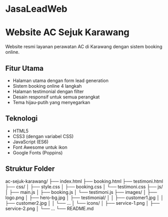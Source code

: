 # JasaLeadWeb
# Website AC Sejuk Karawang

Website resmi layanan perawatan AC di Karawang dengan sistem booking online.

## Fitur Utama
- Halaman utama dengan form lead generation
- Sistem booking online 4 langkah
- Halaman testimonial dengan filter
- Desain responsif untuk semua perangkat
- Tema hijau-putih yang menyegarkan

## Teknologi
- HTML5
- CSS3 (dengan variabel CSS)
- JavaScript (ES6)
- Font Awesome untuk ikon
- Google Fonts (Poppins)

## Struktur Folder

ac-sejuk-karawang/
├── index.html
├── booking.html
├── testimoni.html
├── css/
│   ├── style.css
│   ├── booking.css
│   └── testimoni.css
├── js/
│   ├── main.js
│   ├── booking.js
│   └── testimoni.js
├── images/
│   ├── logo.png
│   ├── hero-bg.jpg
│   ├── testimonial/
│   │   ├── customer1.jpg
│   │   ├── customer2.jpg
│   │   └── ...
│   └── icons/
│       ├── service-1.png
│       ├── service-2.png
│       └── ...
└── README.md